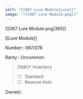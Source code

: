 ```yaml
---
self: "[[067 Lure Module|Lure]]"
image: "![[067 Lure Module.png]]"
---
```


![[067 Lure Module.png|360]]

[[Lure Module]]

Number:: 067/078

Rarity:: Uncommon

> [!tldr]+ Inventory
> - [ ] Standard
> - [ ] Reverse Holo

Owned:: 

